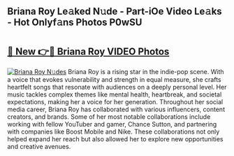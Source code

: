 ## Briana Roy Le𝚊ked N𝚞de - Part-iOe Video Le𝚊ks - Hot Onlyf𝚊ns Photos P0wSU

# <h2><a href="http://ab81482.deff.icu/?id=Briana+Roy">🔗 New 👉🔴 Briana Roy VIDEO Photos</a></h2>

[![Briana Roy N𝚞des](https://i.imgur.com/rIISA9y.gif)](http://ab81482.deff.icu/?id=Briana+Roy)
Briana Roy is a rising star in the indie-pop scene. With a voice that evokes vulnerability and strength in equal measure, she crafts heartfelt songs that resonate with audiences on a deeply personal level. Her music tackles complex themes like mental health, heartbreak, and societal expectations, making her a voice for her generation. Throughout her social media career, Briana Roy has collaborated with various influencers, content creators, and brands. Some of her most notable collaborations include working with fellow YouTuber and gamer, Chance Sutton, and partnering with companies like Boost Mobile and Nike. These collaborations not only helped expand her reach but also allowed her to explore new opportunities and creative avenues.
